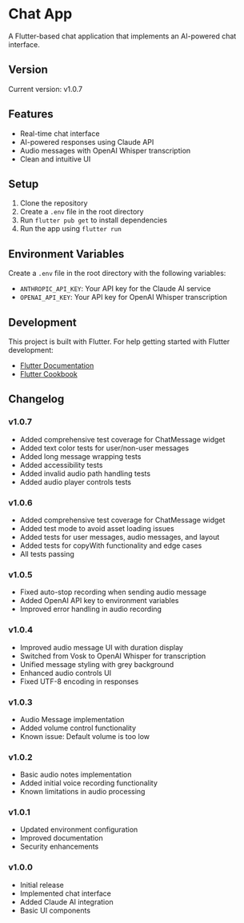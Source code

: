 # Chat App

A Flutter-based chat application that implements an AI-powered chat interface.

## Version
Current version: v1.0.7

## Features

- Real-time chat interface
- AI-powered responses using Claude API
- Audio messages with OpenAI Whisper transcription
- Clean and intuitive UI

## Setup

1. Clone the repository
2. Create a `.env` file in the root directory
3. Run `flutter pub get` to install dependencies
4. Run the app using `flutter run`

## Environment Variables

Create a `.env` file in the root directory with the following variables:
- `ANTHROPIC_API_KEY`: Your API key for the Claude AI service
- `OPENAI_API_KEY`: Your API key for OpenAI Whisper transcription

## Development

This project is built with Flutter. For help getting started with Flutter development:

- [Flutter Documentation](https://docs.flutter.dev/)
- [Flutter Cookbook](https://docs.flutter.dev/cookbook)

## Changelog

### v1.0.7
- Added comprehensive test coverage for ChatMessage widget
- Added text color tests for user/non-user messages
- Added long message wrapping tests
- Added accessibility tests
- Added invalid audio path handling tests
- Added audio player controls tests

### v1.0.6
- Added comprehensive test coverage for ChatMessage widget
- Added test mode to avoid asset loading issues
- Added tests for user messages, audio messages, and layout
- Added tests for copyWith functionality and edge cases
- All tests passing

### v1.0.5
- Fixed auto-stop recording when sending audio message
- Added OpenAI API key to environment variables
- Improved error handling in audio recording

### v1.0.4
- Improved audio message UI with duration display
- Switched from Vosk to OpenAI Whisper for transcription
- Unified message styling with grey background
- Enhanced audio controls UI
- Fixed UTF-8 encoding in responses

### v1.0.3
- Audio Message implementation
- Added volume control functionality
- Known issue: Default volume is too low

### v1.0.2
- Basic audio notes implementation
- Added initial voice recording functionality
- Known limitations in audio processing

### v1.0.1
- Updated environment configuration
- Improved documentation
- Security enhancements

### v1.0.0
- Initial release
- Implemented chat interface
- Added Claude AI integration
- Basic UI components
